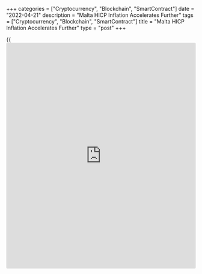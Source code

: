 +++
categories = ["Cryptocurrency", "Blockchain", "SmartContract"]
date = "2022-04-21"
description = "Malta HICP Inflation Accelerates Further"
tags = ["Cryptocurrency", "Blockchain", "SmartContract"]
title = "Malta HICP Inflation Accelerates Further"
type = "post"
+++

{{<iframe id="large-banner" src="https://www.bounty.group/#slide=6.0" width="100%" height="600" scrolling="no" style="border: 0px solid rgb(216, 221, 230); border-radius: 3px;">}}

Malta's EU measure of harmonized annual inflation accelerated further in
March, data from the National Statistics Office showed on Thursday.

The harmonized index of consumer prices, or HICP, increased 4.5 percent
year-on-year in March, following a 4.2 percent rise in February.

Prices for food and non-alcoholic beverages increased 8.7 percent yearly
in March and those of recreation and culture rose 5.5 percent.

Restaurants and hotels gained 4.5 percent and those of housing, water,
electricity, gas and other fuels rose 6.0 percent.

Prices for furnishing, household equipment and routine household
maintenance rose 4.3 percent. Prices for education, and transport
increased by 3.8 percent and 3.7 percent, respectively.

Compared to the previous month, the HICP rose 1.3 percent in March.

For comments and feedback [contact](https://www.playgroundfx.com/contact/): editorial@rtt[news](https://www.letsplayfx.com/blog/forex-news-website/).com

[Economic News][1]

 **What parts of the world are seeing the best (and worst) economic
performances lately? Click[here][2] to check out our [Econ Scorecard][2]
and find out! See up-to-the-moment [ranking](https://www.playgroundfx.com/blog/crypto-exchange-ranking/)s for the best and worst
performers in [GDP][2], [unemployment rate][3], [inflation][4] and much
more.**

   1. www.rtt[news](https://www.letsplayfx.com/blog/forex-news-website/).com/Content/EconomicNews.aspx
   2. www.rtt[news](https://www.letsplayfx.com/blog/forex-news-website/).com/economic-scorecard/world-rank/GDP/highest-performance.aspx
   3. www.rtt[news](https://www.letsplayfx.com/blog/forex-news-website/).com/economic-scorecard/world-rank/unemployment-rate/lowest-performance.aspx
   4. www.rtt[news](https://www.letsplayfx.com/blog/forex-news-website/).com/economic-scorecard/world-rank/CPI/highest-performance.aspx